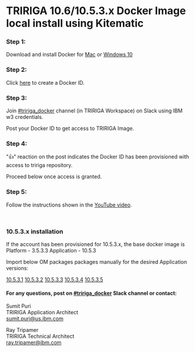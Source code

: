 # TRIRIGA 10.6/10.5.3.x Docker Image local install using Kitematic

### Step 1: 
Download and install Docker for [Mac](https://hub.docker.com/editions/community/docker-ce-desktop-mac) or [Windows 10](https://hub.docker.com/editions/community/docker-ce-desktop-windows) 

### Step 2: 
Click [here](https://hub.docker.com/?next=https%3A%2F%2Fhub.docker.com%2F) to create a Docker ID.

### Step 3: 
Join [#tririga_docker](https://ibm-tririga.slack.com/messages/CBBLDA5QU/) channel (in TRIRIGA Workspace) on Slack using IBM w3 credentials.

Post your Docker ID to get access to TRIRIGA Image.

### Step 4: 
":thumbsup:" reaction on the post indicates the Docker ID has been provisioned with access to tririga repository. 

Proceed below once access is granted.

### Step 5: 
Follow the instructions shown in the [YouTube video](https://youtu.be/pPA6_ljyFQg).

<br />

### 10.5.3.x installation

If the account has been provisioned for 10.5.3.x, the base docker image is <br/>
Platform - 3.5.3.3
Application - 10.5.3

Import below OM packages packages manually for the desired Application versions:

[10.5.3.1]()
[10.5.3.2]()
[10.5.3.3]()
[10.5.3.4]()
[10.5.3.5]()

#### For any questions, post on [#tririga_docker](https://ibm-tririga.slack.com/messages/CBBLDA5QU/) Slack channel or contact:

Sumit Puri <br />
TRIRIGA Application Architect <br />
sumit.puri@us.ibm.com

Ray Tripamer <br />
TRIRIGA Technical Architect <br />
ray.tripamer@ibm.com

